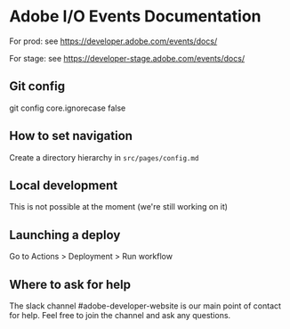 # Adobe I/O Events Documentation

For prod:
see https://developer.adobe.com/events/docs/

For stage:
see https://developer-stage.adobe.com/events/docs/

## Git config
git config core.ignorecase false

## How to set navigation
Create a directory hierarchy in `src/pages/config.md`

## Local development
This is not possible at the moment (we're still working on it)

## Launching a deploy
Go to Actions > Deployment > Run workflow

## Where to ask for help

The slack channel #adobe-developer-website is our main point of contact for help. Feel free to join the channel and ask any questions.
